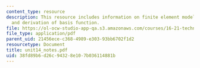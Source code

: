 ```yaml
---
content_type: resource
description: This resource includes information on finite element model of a beam,
  and derivation of basis function.
file: https://ol-ocw-studio-app-qa.s3.amazonaws.com/courses/16-21-techniques-for-structural-analysis-and-design-spring-2005/38fd89b6d26c94328e107b036114881b_unit14_notes.pdf
file_type: application/pdf
parent_uid: 21456ece-c368-4989-e303-93bb6702f1d2
resourcetype: Document
title: unit14_notes.pdf
uid: 38fd89b6-d26c-9432-8e10-7b036114881b
---
```

